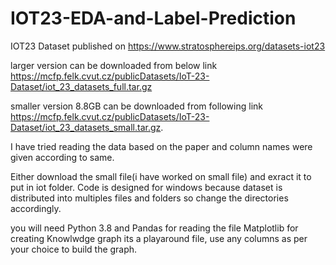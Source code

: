 # IOT23-EDA-and-Label-Prediction
IOT23 Dataset published on https://www.stratosphereips.org/datasets-iot23

larger version can be downloaded from below link
https://mcfp.felk.cvut.cz/publicDatasets/IoT-23-Dataset/iot_23_datasets_full.tar.gz

smaller version 8.8GB can be downloaded from following link
https://mcfp.felk.cvut.cz/publicDatasets/IoT-23-Dataset/iot_23_datasets_small.tar.gz.

I have tried reading the data based on the paper and column names were given according to same.

Either download the small file(i have worked on small file) and exract it to put in iot folder.
Code is designed for windows because dataset is distributed into multiples files and folders so change the directories accordingly.

you will need Python 3.8 and Pandas for reading the file
Matplotlib for creating Knowlwdge graph its a playaround file, use any columns as per your choice to build the graph.
